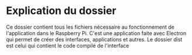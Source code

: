 # Explication du dossier
Ce dossier contient tous les fichiers nécessaire au fonctionnement de l'application dans le Raspberry Pi. C'est une application faite avec Electron qui permet de créer des interfaces, applications et autres. Le dossier dist est celui qui contient le code compilé de l'interface
